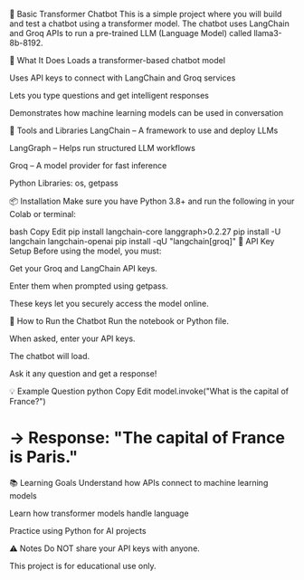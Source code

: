 🤖 Basic Transformer Chatbot
This is a simple project where you will build and test a chatbot using a transformer model. The chatbot uses LangChain and Groq APIs to run a pre-trained LLM (Language Model) called llama3-8b-8192.

🧠 What It Does
Loads a transformer-based chatbot model

Uses API keys to connect with LangChain and Groq services

Lets you type questions and get intelligent responses

Demonstrates how machine learning models can be used in conversation

🧰 Tools and Libraries
LangChain – A framework to use and deploy LLMs

LangGraph – Helps run structured LLM workflows

Groq – A model provider for fast inference

Python Libraries: os, getpass

📦 Installation
Make sure you have Python 3.8+ and run the following in your Colab or terminal:

bash
Copy
Edit
pip install langchain-core langgraph>0.2.27
pip install -U langchain langchain-openai
pip install -qU "langchain[groq]"
🔐 API Key Setup
Before using the model, you must:

Get your Groq and LangChain API keys.

Enter them when prompted using getpass.

These keys let you securely access the model online.

🧪 How to Run the Chatbot
Run the notebook or Python file.

When asked, enter your API keys.

The chatbot will load.

Ask it any question and get a response!

💡 Example Question
python
Copy
Edit
model.invoke("What is the capital of France?")
# → Response: "The capital of France is Paris."
📚 Learning Goals
Understand how APIs connect to machine learning models

Learn how transformer models handle language

Practice using Python for AI projects

⚠️ Notes
Do NOT share your API keys with anyone.

This project is for educational use only.
